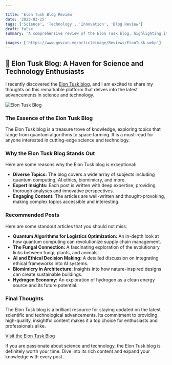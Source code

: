 ```yaml
---

title: 'Elon Tusk Blog Review'
date: '2023-03-25'
tags: ['Science', 'Technology', 'Innovation', 'Blog Review']
draft: false
summary: 'A comprehensive review of the Elon Tusk blog, highlighting its insightful articles on quantum computing, biomimicry, AI ethics, and more.'

images: ['https://www.govcon.me/articleimage/Reviews/ElonTusk.webp']
---
```


## 🌟 Elon Tusk Blog: A Haven for Science and Technology Enthusiasts

I recently discovered the [Elon Tusk blog](https://www.elontusk.org/blog), and I am excited to share my thoughts on this remarkable platform that delves into the latest advancements in science and technology.

![Elon Tusk Blog](https://www.elontusk.org/logoo-removebg.webp)

### The Essence of the Elon Tusk Blog

The Elon Tusk blog is a treasure trove of knowledge, exploring topics that range from quantum algorithms to space farming. It is a must-read for anyone interested in cutting-edge science and technology.

### Why the Elon Tusk Blog Stands Out

Here are some reasons why the Elon Tusk blog is exceptional:

- **Diverse Topics:** The blog covers a wide array of subjects including quantum computing, AI ethics, biomimicry, and more.
- **Expert Insights:** Each post is written with deep expertise, providing thorough analyses and innovative perspectives.
- **Engaging Content:** The articles are well-written and thought-provoking, making complex topics accessible and interesting.

### Recommended Posts

Here are some standout articles that you should not miss:

- **Quantum Algorithms for Logistics Optimization:** An in-depth look at how quantum computing can revolutionize supply chain management.
- **The Fungal Connection:** A fascinating exploration of the evolutionary links between fungi, plants, and animals.
- **AI and Ethical Decision Making:** A detailed discussion on integrating ethical frameworks into AI systems.
- **Biomimicry in Architecture:** Insights into how nature-inspired designs can create sustainable buildings.
- **Hydrogen Economy:** An exploration of hydrogen as a clean energy source and its future potential.

### Final Thoughts

The Elon Tusk blog is a brilliant resource for staying updated on the latest scientific and technological advancements. Its commitment to providing high-quality, insightful content makes it a top choice for enthusiasts and professionals alike.

[Visit the Elon Tusk Blog](https://www.elontusk.org/)

If you are passionate about science and technology, the Elon Tusk blog is definitely worth your time. Dive into its rich content and expand your knowledge with every post.
